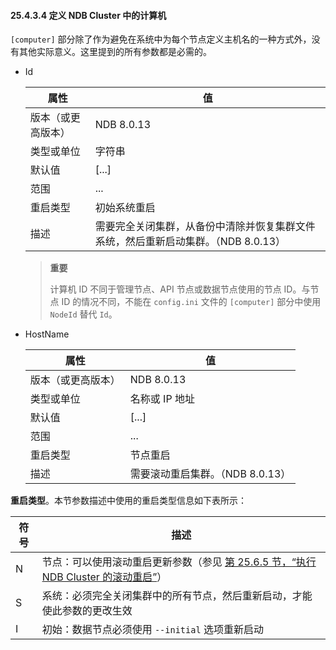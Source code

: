 #### 25.4.3.4 定义 NDB Cluster 中的计算机

`[computer]` 部分除了作为避免在系统中为每个节点定义主机名的一种方式外，没有其他实际意义。这里提到的所有参数都是必需的。

- Id

    | 属性               | 值                                                           |
    | ------------------ | ------------------------------------------------------------ |
    | 版本（或更高版本） | NDB 8.0.13                                                   |
    | 类型或单位         | 字符串                                                       |
    | 默认值             | [...]                                                        |
    | 范围               | ...                                                          |
    | 重启类型           | 初始系统重启                                                 |
    | 描述               | 需要完全关闭集群，从备份中清除并恢复集群文件系统，然后重新启动集群。（NDB 8.0.13） |
    
    > **重要**
    >
    > 计算机 ID 不同于管理节点、API 节点或数据节点使用的节点 ID。与节点 ID 的情况不同，不能在 `config.ini` 文件的 `[computer]` 部分中使用 `NodeId` 替代 `Id`。

- HostName

  | 属性               | 值                               |
  | ------------------ | -------------------------------- |
  | 版本（或更高版本） | NDB 8.0.13                       |
  | 类型或单位         | 名称或 IP 地址                   |
  | 默认值             | [...]                            |
  | 范围               | ...                              |
  | 重启类型           | 节点重启                         |
  | 描述               | 需要滚动重启集群。（NDB 8.0.13） |

**重启类型**。本节参数描述中使用的重启类型信息如下表所示：

| 符号 | 描述                                                         |
| ---- | ------------------------------------------------------------ |
| N    | 节点：可以使用滚动重启更新参数（参见 [第 25.6.5 节，“执行 NDB Cluster 的滚动重启”](#25.6.5-执行-ndb-cluster-的滚动重启)） |
| S    | 系统：必须完全关闭集群中的所有节点，然后重新启动，才能使此参数的更改生效 |
| I    | 初始：数据节点必须使用 `--initial` 选项重新启动              |
